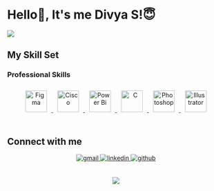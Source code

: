 
<!---------------------------- Typewriter animation ----------------------------->
# Hello👋, It's me Divya S!😇
![](https://readme-typing-svg.herokuapp.com?font=Montserrat&color=3EA9F5&lines=I'm+a+UI%2FUX+Designer;I'm+a+Network+Engineer;)

## My Skill Set  


### Professional Skills  
<div align="center">  

<a href="https://www.figma.com/" target="_blank">
<img style="margin: 10px; display:inline-block;" src="https://profilinator.rishav.dev/skills-assets/figma-icon.svg" alt="Figma" height="50" />
</a>  

<a href="https://www.netacad.com/" target="_blank">
<img style="margin: 10px; display:inline-block;" src="https://cdnlogo.com/logo/cisco-systems_38446.html" alt="Cisco" height="50" />
</a>  

<a href="https://powerbi.microsoft.com/en-us/" target="_blank">
<img style="margin: 10px; display:inline-block;" src="https://profilinator.rishav.dev/skills-assets/powerbi.png" alt="Power Bi" height="50" />
</a>  

<a href="https://www.cprogramming.com/" target="_blank">
<img style="margin: 10px; display:inline-block;" src="https://profilinator.rishav.dev/skills-assets/c-original.svg" alt="C" height="50" />
</a>  

<a href="https://www.adobe.com/in/products/photoshop.html" target="_blank">
<img style="margin: 10px; display:inline-block;" src="https://profilinator.rishav.dev/skills-assets/photoshop-plain.svg" alt="Photoshop" height="50" />
</a>  

<a href="https://www.adobe.com/in/products/illustrator.html" target="_blank">
<img style="margin: 10px; display:inline-block;" src="https://profilinator.rishav.dev/skills-assets/adobe_illustrator-icon.svg" alt="Illustrator" height="50" />
</a>  

</div>


<br/>  

## Connect with me  

<div align="center"> 
<a href="sriammansubramani@gmail.com" target="_blank">
<img src="https://img.shields.io/badge/gmail-D14836?style=for-the-badge&logo=gmail&logoColor=white" alt=gmail style="margin-bottom: 5px;" />
</a>
    
<a href="https://linkedin.com/in/divya-subramani-4076702a8" target="_blank">
<img src="https://img.shields.io/badge/linkedin-%231E77B5.svg?&style=for-the-badge&logo=linkedin&logoColor=white" alt=linkedin style="margin-bottom: 5px;" />
</a>  

<a href="https://github.com/di677" target="_blank">
<img src="https://img.shields.io/badge/github-%2324292e.svg?&style=for-the-badge&logo=github&logoColor=white" alt=github style="margin-bottom: 5px;" />
</a>  


</a>  
</div>  

<br/>  






<p align="center">
    <img src="https://img.shields.io/badge/THANKS%20FOR-VISITING%20💙-red?style=for-the-badge&logo=github"/>
</p>


